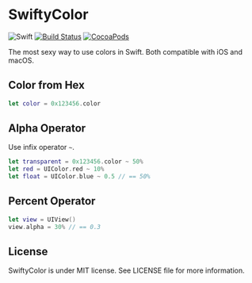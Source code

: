 SwiftyColor
===========

![Swift](https://img.shields.io/badge/Swift-4.2-orange.svg)
[![Build Status](https://travis-ci.org/devxoul/SwiftyColor.svg)](https://travis-ci.org/devxoul/SwiftyColor)
[![CocoaPods](http://img.shields.io/cocoapods/v/SwiftyColor.svg?style=flat)](http://cocoapods.org/?q=name%3ASwiftyColor%20author%3Adevxoul)

The most sexy way to use colors in Swift. Both compatible with iOS and macOS.

Color from Hex
--------------

```swift
let color = 0x123456.color
```

Alpha Operator
--------------

Use infix operator `~`.

```swift
let transparent = 0x123456.color ~ 50%
let red = UIColor.red ~ 10%
let float = UIColor.blue ~ 0.5 // == 50%
```

Percent Operator
----------------

```swift
let view = UIView()
view.alpha = 30% // == 0.3
```

License
-------

SwiftyColor is under MIT license. See LICENSE file for more information.
